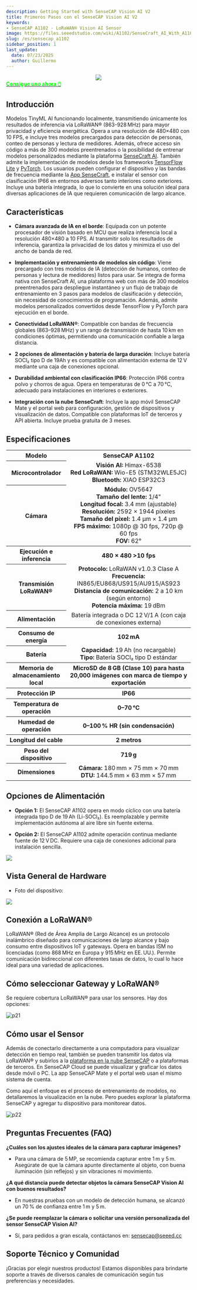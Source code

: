 ```yaml
---
description: Getting Started with SenseCAP Vision AI V2
title: Primeros Pasos con el SenseCAP Vision AI V2
keywords:
- SenseCAP A1102 - LoRaWAN® Vision AI Sensor
image: https://files.seeedstudio.com/wiki/A1102/SenseCraft_AI_With_A1102/top.webp
slug: /es/sensecap_a1102
sidebar_position: 1
last_update:
  date: 07/23/2025
  author: Guillermo
---
```


<div align="center"><img width ={500} src="https://files.seeedstudio.com/wiki/A1102/SenseCraft_AI_With_A1102/A1102_shop.jpg"/></div>

<div class="get_one_now_container" style={{textAlign: 'center'}}>
    <a class="get_one_now_item" href="https://www.seeedstudio.com/SenseCAP-A1102-LoRaWAN-Vision-AI-Sensor-p-6347.html" target="_blank">
            <strong><span><font color={'FFFFFF'} size={"4"}> Consigue uno ahora 🖱️</font></span></strong>
    </a>
</div>

## Introducción

Modelos TinyML AI funcionando localmente, transmitiendo únicamente los resultados de inferencia vía LoRaWAN® (863-928 MHz) para mayor privacidad y eficiencia energética. Opera a una resolución de 480×480 con 10 FPS, e incluye tres modelos precargados para detección de personas, conteo de personas y lectura de medidores. Además, ofrece acceso sin código a más de 300 modelos preentrenados o la posibilidad de entrenar modelos personalizados mediante la plataforma [SenseCraft AI](https://sensecraft.seeed.cc/ai/#/home). También admite la implementación de modelos desde los frameworks [TensorFlow Lite](https://www.tensorflow.org/) y [PyTorch](https://pytorch.org/). Los usuarios pueden configurar el dispositivo y las bandas de frecuencia mediante la [App SenseCraft](https://sensecap-mate-download.seeed.cn/), e instalar el sensor con clasificación IP66 en entornos adversos tanto interiores como exteriores. Incluye una batería integrada, lo que lo convierte en una solución ideal para diversas aplicaciones de IA que requieren comunicación de largo alcance.

## Características

- **Cámara avanzada de IA en el borde**: Equipada con un potente procesador de visión basado en MCU que realiza inferencia local a resolución 480×480 a 10 FPS. Al transmitir solo los resultados de inferencia, garantiza la privacidad de los datos y minimiza el uso del ancho de banda de red.

- **Implementación y entrenamiento de modelos sin código**: Viene precargado con tres modelos de IA (detección de humanos, conteo de personas y lectura de medidores) listos para usar. Se integra de forma nativa con SenseCraft AI, una plataforma web con más de 300 modelos preentrenados para despliegue instantáneo y un flujo de trabajo de entrenamiento en 3 pasos para modelos de clasificación y detección, sin necesidad de conocimientos de programación. Además, admite modelos personalizados convertidos desde TensorFlow y PyTorch para ejecución en el borde.

- **Conectividad LoRaWAN®**: Compatible con bandas de frecuencia globales (863–928 MHz) y un rango de transmisión de hasta 10 km en condiciones óptimas, permitiendo una comunicación confiable a larga distancia.

- **2 opciones de alimentación y batería de larga duración**: Incluye batería SOCl₂ tipo D de 19Ah y es compatible con alimentación externa de 12 V mediante una caja de conexiones opcional.

- **Durabilidad ambiental con clasificación IP66**: Protección IP66 contra polvo y chorros de agua. Opera en temperaturas de 0 °C a 70 °C, adecuado para instalaciones en interiores o exteriores.

- **Integración con la nube SenseCraft**: Incluye la app móvil SenseCAP Mate y el portal web para configuración, gestión de dispositivos y visualización de datos. Compatible con plataformas IoT de terceros y API abierta. Incluye prueba gratuita de 3 meses.

## Especificaciones

<table align="center">
  <tr>
    <th>Modelo</th>
    <th>SenseCAP A1102</th>
  </tr>
  <tr>
    <th>Microcontrolador</th>
    <td align="center">
      <strong>Visión AI:</strong> Himax-6538<br />
      <strong>Red LoRaWAN:</strong> Wio-E5 (STM32WLE5JC)<br />
      <strong>Bluetooth:</strong> XIAO ESP32C3
    </td>
  </tr>
  <tr>
    <th>Cámara</th>
    <td align="center">
      <strong>Módulo:</strong> OV5647<br />
      <strong>Tamaño del lente:</strong> 1/4"<br />
      <strong>Longitud focal:</strong> 3.4 mm (ajustable)<br />
      <strong>Resolución:</strong> 2592 × 1944 píxeles<br />
      <strong>Tamaño del píxel:</strong> 1.4 µm × 1.4 µm<br />
      <strong>FPS máximo:</strong> 1080p @ 30 fps, 720p @ 60 fps<br />
      <strong>FOV:</strong> 62°
    </td>
  </tr>
  <tr>
    <th>Ejecución e inferencia</th>
    <th>480 × 480 >10 fps</th>
  </tr>
  <tr>
    <th>Transmisión LoRaWAN®</th>
    <td align="center">
      <strong>Protocolo:</strong> LoRaWAN v1.0.3 Clase A<br />
      <strong>Frecuencia:</strong> IN865/EU868/US915/AU915/AS923<br />
      <strong>Distancia de comunicación:</strong> 2 a 10 km (según entorno)<br />
      <strong>Potencia máxima:</strong> 19 dBm
    </td>
  </tr>
  <tr>
    <th>Alimentación</th>
    <td align="center">
      Batería integrada o DC 12 V/1 A (con caja de conexiones externa)
    </td>
  </tr>
  <tr>
    <th>Consumo de energía</th>
    <th>102 mA</th>
  </tr>
  <tr>
    <th>Batería</th>
    <td align="center">
      <strong>Capacidad:</strong> 19 Ah (no recargable)<br />
      <strong>Tipo:</strong> Batería SOCl₂ tipo D estándar
    </td>
  </tr>
  <tr>
    <th>Memoria de almacenamiento local</th>
    <th>MicroSD de 8 GB (Clase 10) para hasta 20,000 imágenes con marca de tiempo y exportación</th>
  </tr>
  <tr>
    <th>Protección IP</th>
    <th>IP66</th>
  </tr>
  <tr>
    <th>Temperatura de operación</th>
    <th>0–70 °C</th>
  </tr>
  <tr>
    <th>Humedad de operación</th>
    <th>0–100 % HR (sin condensación)</th>
  </tr>
  <tr>
    <th>Longitud del cable</th>
    <th>2 metros</th>
  </tr>
  <tr>
    <th>Peso del dispositivo</th>
    <th>719 g</th>
  </tr>
  <tr>
    <th>Dimensiones</th>
    <td align="center">
      <strong>Cámara:</strong> 180 mm × 75 mm × 70 mm<br />
      <strong>DTU:</strong> 144.5 mm × 63 mm × 57 mm
    </td>
  </tr>
</table>

## Opciones de Alimentación

- **Opción 1:** El SenseCAP A1102 opera en modo cíclico con una batería integrada tipo D de 19 Ah (Li-SOCl₂). Es reemplazable y permite implementación autónoma al aire libre sin fuente externa.

- **Opción 2:** El SenseCAP A1102 admite operación continua mediante fuente de 12 V DC. Requiere una caja de conexiones adicional para instalación sencilla.

<div style={{ textAlign: 'center' }}>
  <img
    src="https://files.seeedstudio.com/wiki/A1102/SenseCraft_AI_With_A1102/39.png"
    style={{ width: '900px', height: 'auto' }}
  />
</div>

## Vista General de Hardware

- Foto del dispositivo:

<div style={{ textAlign: 'center' }}>
  <img
    src="https://files.seeedstudio.com/wiki/A1102/SenseCraft_AI_With_A1102/38.png"
    style={{ width: '900px', height: 'auto' }}
  />
</div>

## Conexión a LoRaWAN®

LoRaWAN® (Red de Área Amplia de Largo Alcance) es un protocolo inalámbrico diseñado para comunicaciones de largo alcance y bajo consumo entre dispositivos IoT y gateways. Opera en bandas ISM no licenciadas (como 868 MHz en Europa y 915 MHz en EE. UU.). Permite comunicación bidireccional con diferentes tasas de datos, lo cual lo hace ideal para una variedad de aplicaciones.

## Cómo seleccionar Gateway y LoRaWAN®

Se requiere cobertura LoRaWAN® para usar los sensores. Hay dos opciones:

![p21](https://files.seeedstudio.com/wiki/SenseCAP/SenseCAP_LoRaWAN_S210X_Series/4.png)

## Cómo usar el Sensor

Además de conectarlo directamente a una computadora para visualizar detección en tiempo real, también se pueden transmitir los datos vía LoRaWAN® y subirlos a la [plataforma en la nube SenseCAP](https://sensecap.seeed.cc/) o a plataformas de terceros. En SenseCAP Cloud se puede visualizar y graficar los datos desde móvil o PC. La app SenseCAP Mate y el portal web usan el mismo sistema de cuenta.

Como aquí el enfoque es el proceso de entrenamiento de modelos, no detallaremos la visualización en la nube. Pero puedes explorar la plataforma SenseCAP y agregar tu dispositivo para monitorear datos.

![p22](https://files.seeedstudio.com/wiki/SenseCAP/SenseCAP_LoRaWAN_S210X_Series/11.png)

## Preguntas Frecuentes (FAQ)

**¿Cuáles son los ajustes ideales de la cámara para capturar imágenes?**  
- Para una cámara de 5 MP, se recomienda capturar entre 1 m y 5 m. Asegúrate de que la cámara apunte directamente al objeto, con buena iluminación (sin reflejos) y sin vibraciones ni movimiento.

**¿A qué distancia puede detectar objetos la cámara SenseCAP Vision AI con buenos resultados?**  
- En nuestras pruebas con un modelo de detección humana, se alcanzó un 70 % de confianza entre 1 m y 5 m.

**¿Se puede reemplazar la cámara o solicitar una versión personalizada del sensor SenseCAP Vision AI?**  
- Sí, para pedidos a gran escala, contáctanos en: sensecap@seeed.cc

## Soporte Técnico y Comunidad

¡Gracias por elegir nuestros productos! Estamos disponibles para brindarte soporte a través de diversos canales de comunicación según tus preferencias y necesidades.

<div class="button_tech_support_container">
<a href="https://forum.seeedstudio.com/" class="button_forum"></a> 
<a href="https://www.seeedstudio.com/contacts" class="button_email"></a>
</div>

<div class="button_tech_support_container">
<a href="https://discord.gg/eWkprNDMU7" class="button_discord"></a> 
<a href="https://github.com/Seeed-Studio/wiki-documents/discussions/69" class="button_discussion"></a>
</div>


